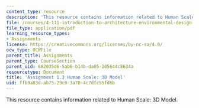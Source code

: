 ```yaml
---
content_type: resource
description: 'This resource contains information related to Human Scale: 3D Model.'
file: /courses/4-111-introduction-to-architecture-environmental-design-spring-2014/ffb9a83dab7529c03a704c7dfc55fd6b_MIT4_111S14_Assignment_1.3.pdf
file_type: application/pdf
learning_resource_types:
- Assignments
license: https://creativecommons.org/licenses/by-nc-sa/4.0/
ocw_type: OCWFile
parent_title: Assignments
parent_type: CourseSection
parent_uid: 682035d6-5ab6-b14b-da05-205644c8634a
resourcetype: Document
title: 'Assignment 1.3 Human Scale: 3D Model'
uid: ffb9a83d-ab75-29c0-3a70-4c7dfc55fd6b
---
```

This resource contains information related to Human Scale: 3D Model.